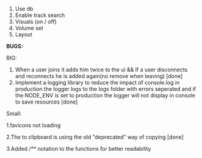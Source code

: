 1. Use db
2. Enable track search
3. Visuals (on / off)
4. Volume set
5. Layout

**BUGS:**

BIG:

1. When a user joins it adds him twice to the ui && If a user disconnects and reconnects he is added again(no remove when leaving) [done]
2. Implement a logging library to reduce the impact of console.log in production the logger logs to the logs folder with errors seperated and if the NODE_ENV is set to production the logger will not display in console to save resources [done]

Small:

1.favicons not loading

2.The to clipboard is using the old "deprecated" way of copying [done]

3.Added /** notation to the functions for better readability
